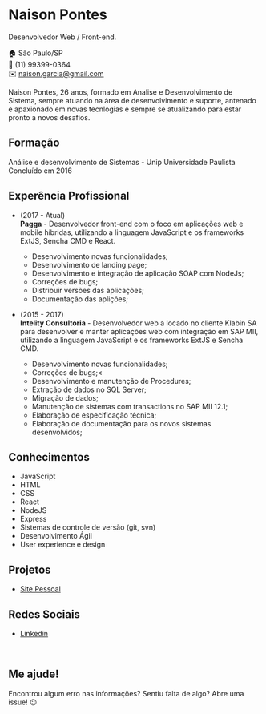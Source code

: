 # Naison Pontes
Desenvolvedor Web / Front-end.

:house:    São Paulo/SP <br>
:iphone:   (11) 99399-0364 <br>
:envelope: naison.garcia@gmail.com

Naison Pontes, 26 anos, formado em Analise e Desenvolvimento de Sistema, sempre atuando na área de desenvolvimento e suporte, antenado e apaxionado em novas tecnlogias e sempre se atualizando para estar pronto a novos desafios.

## Formação
Análise e desenvolvimento de Sistemas - Unip Universidade Paulista <br>
Concluído em 2016

## Experência Profissional
* (2017 -  Atual) <br>
**Pagga** - Desenvolvedor front-end com o foco em aplicações web e mobile híbridas, utilizando a linguagem JavaScript e os frameworks ExtJS, Sencha CMD e React. <br>
  * Desenvolvimento novas funcionalidades;
  * Desenvolvimento de landing page;
  * Desenvolvimento e integração de aplicação SOAP com NodeJs;
  * Correções de bugs;
  * Distribuir versões das aplicações;
  * Documentação das aplições;


* (2015 -  2017) <br>
**Intelity Consultoria** - Desenvolvedor web a locado no cliente Klabin SA para desenvolver e manter aplicações web com integração em SAP MII, utilizando a linguagem JavaScript e os frameworks ExtJS e Sencha CMD. <br>
  * Desenvolvimento novas funcionalidades;
  * Correções de bugs;<
  * Desenvolvimento e manutenção de Procedures;
  * Extração de dados no SQL Server;
  * Migração de dados;
  * Manutenção de sistemas com transactions no SAP MII 12.1;
  * Elaboração de especificação técnica;
  * Elaboração de documentação para os novos sistemas desenvolvidos;


## Conhecimentos
* JavaScript
* HTML
* CSS 
* React
* NodeJS
* Express
* Sistemas de controle de versão (git, svn)
* Desenvolvimento Ágil
* User experience e design


## Projetos
* [Site Pessoal](https://naisonp.github.io/naisonpontes-website/)

## Redes Sociais
*  [Linkedin](https://www.linkedin.com/in/naison-pontes-886969b3/)

<br>

## Me ajude!
Encontrou algum erro nas informações? Sentiu falta de algo? Abre uma issue! :wink:
